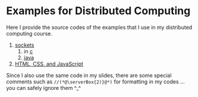# Examples for Distributed Computing

Here I provide the source codes of the examples that I use in my distributed computing course.

1. [sockets](http://github.com/thomasWeise/distributedComputingExamples/tree/master/sockets/)
    1. in [c](http://github.com/thomasWeise/distributedComputingExamples/tree/master/sockets/c)
    2. [java](http://github.com/thomasWeise/distributedComputingExamples/tree/master/sockets/java)
2. [HTML, CSS, and JavaScript](http://github.com/thomasWeise/distributedComputingExamples/tree/master/html/)

Since I also use the same code in my slides, there are some special comments such as `//(*@\serverBox{2)}@*)` for formatting in my codes ... you can safely ignore them ^_^
